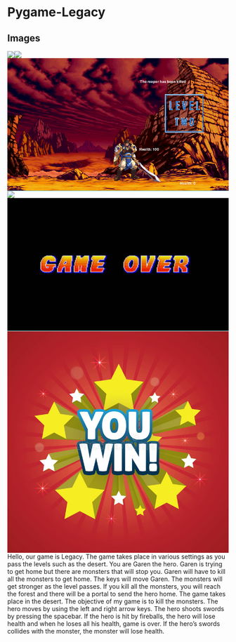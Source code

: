 # Pygame-Legacy
<h2> Images </h2>
<img align= left Src=https://github.com/Kwonpark2507/Pygame-Legacy/blob/master/TitleScreen.PNG>
<img align= left Src=https://github.com/Kwonpark2507/Pygame-Legacy/blob/master/Level1.PNG>
<img align= left Src=https://github.com/Kwonpark2507/Pygame-Legacy/blob/master/L2.PNG>
<img align= left Src=https://github.com/Kwonpark2507/Pygame-Legacy/blob/master/Level2.PNG>
<img align= left Src=https://github.com/Kwonpark2507/Pygame-Legacy/blob/master/End.PNG>
<img align= left Src=https://github.com/Kwonpark2507/Pygame-Legacy/blob/master/win.jpg>

<p> Hello, our game is Legacy. The game takes place in various settings as you pass the levels such as the desert. You are Garen the hero. Garen is trying to get home but there are monsters that will stop you. Garen will have to kill all the monsters to get home. The keys will move Garen. The monsters will get stronger as the level passes. If you kill all the monsters, you will reach the forest and there will be a portal to send the hero home. The game takes place in the desert. The objective of my game is to kill the monsters. The hero moves by using the left and right arrow keys. The hero shoots swords by pressing the spacebar. If the hero is hit by fireballs, the hero will lose health and when he loses all his health, game is over. If the hero’s swords collides with the monster, the monster will lose health. </p> 

